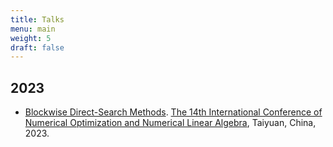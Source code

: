 ```yaml
---
title: Talks
menu: main
weight: 5
draft: false
---
```



## 2023

- [Blockwise Direct-Search Methods](/documents/ICNONLA23.pdf). [The 14th International Conference of Numerical Optimization and Numerical Linear Algebra](http://lsec.cc.ac.cn/~icnonla23/), Taiyuan, China, 2023.

